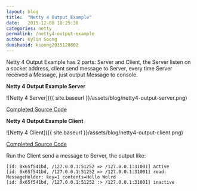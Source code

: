 ```yaml
---
layout: blog
title:  "Netty 4 Output Example"
date:   2015-12-08 18:25:30
categories: netty
permalink: /netty4-output-example
author: Kylin Soong
duoshuoid: ksoong2015120802
---
```


Netty 4 Output Example has 2 parts: Server and Client, the Server listen on a socket address, client send message to Server, every time Server received a Message, just output Message to console.

**Netty 4 Output Example Server**

![Netty 4 Server]({{ site.baseurl }}/assets/blog/netty4-output-server.png)

[Completed Source Code](https://raw.githubusercontent.com/kylinsoong/teiid-test/master/server/src/main/java/org/teiid/test/server/netty/NettyServerExample.java)

**Netty 4 Output Example Client**

![Netty 4 Client]({{ site.baseurl }}/assets/blog/netty4-output-client.png)

[Completed Source Code](https://raw.githubusercontent.com/kylinsoong/teiid-test/master/server/src/main/java/org/teiid/test/server/netty/Client.java)

Run the Client send a message to Server, the output like:

~~~
[id: 0x65f541bd, /127.0.0.1:51252 => /127.0.0.1:31001] active
[id: 0x65f541bd, /127.0.0.1:51252 => /127.0.0.1:31001] read: MessageHolder: key=1 contents=Hello Wolrd
[id: 0x65f541bd, /127.0.0.1:51252 :> /127.0.0.1:31001] inactive
~~~
